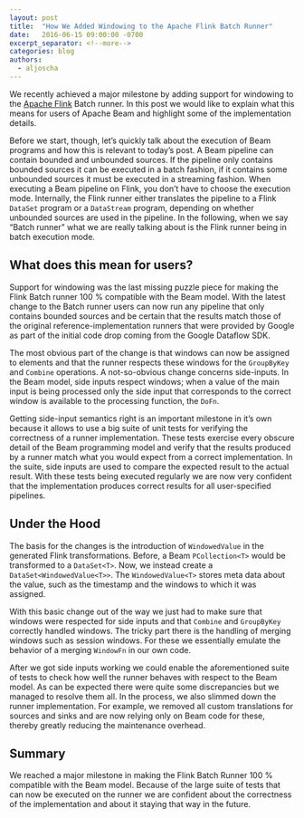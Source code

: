 ```yaml
---
layout: post
title:  "How We Added Windowing to the Apache Flink Batch Runner"
date:   2016-06-15 09:00:00 -0700
excerpt_separator: <!--more-->
categories: blog
authors:
  - aljoscha
---
```

We recently achieved a major milestone by adding support for windowing to the [Apache Flink](http://flink.apache.org) Batch runner. In this post we would like to explain what this means for users of Apache Beam and highlight some of the implementation details.

<!--more-->

Before we start, though, let’s quickly talk about the execution of Beam programs and how this is relevant to today’s post. A Beam pipeline can contain bounded and unbounded sources. If the pipeline only contains bounded sources it can be executed in a batch fashion, if it contains some unbounded sources it must be executed in a streaming fashion. When executing a Beam pipeline on Flink, you don’t have to choose the execution mode. Internally, the Flink runner either translates the pipeline to a Flink `DataSet` program or a `DataStream` program, depending on whether unbounded sources are used in the pipeline. In the following, when we say “Batch runner” what we are really talking about is the Flink runner being in batch execution mode.

## What does this mean for users?

Support for windowing was the last missing puzzle piece for making the Flink Batch runner 100 % compatible with the Beam model. With the latest change to the Batch runner users can now run any pipeline that only contains bounded sources and be certain that the results match those of the original reference-implementation runners that were provided by Google as part of the initial code drop coming from the Google Dataflow SDK.

The most obvious part of the change is that windows can now be assigned to elements and that the runner respects these windows for the `GroupByKey` and `Combine` operations. A not-so-obvious change concerns side-inputs. In the Beam model, side inputs respect windows; when a value of the main input is being processed only the side input that corresponds to the correct window is available to the processing function, the `DoFn`.

Getting side-input semantics right is an important milestone in it’s own because it allows to use a big suite of unit tests for verifying the correctness of a runner implementation. These tests exercise every obscure detail of the Beam programming model and verify that the results produced by a runner match what you would expect from a correct implementation. In the suite, side inputs are used to compare the expected result to the actual result. With these tests being executed regularly we are now very confident that the implementation produces correct results for all user-specified pipelines.

## Under the Hood
The basis for the changes is the introduction of `WindowedValue` in the generated Flink transformations. Before, a Beam `PCollection<T>` would be transformed to a `DataSet<T>`. Now, we instead create a `DataSet<WindowedValue<T>>`. The `WindowedValue<T>` stores meta data about the value, such as the timestamp and the windows to which it was assigned.

With this basic change out of the way we just had to make sure that windows were respected for side inputs and that `Combine` and `GroupByKey` correctly handled windows. The tricky part there is the handling of merging windows such as session windows. For these we essentially emulate the behavior of a merging `WindowFn` in our own code.

After we got side inputs working we could enable the aforementioned suite of tests to check how well the runner behaves with respect to the Beam model. As can be expected there were quite some discrepancies but we managed to resolve them all. In the process, we also slimmed down the runner implementation. For example, we removed all custom translations for sources and sinks and are now relying only on Beam code for these, thereby greatly reducing the maintenance overhead.

## Summary
We reached a major milestone in making the Flink Batch Runner 100 % compatible with the Beam model. Because of the large suite of tests that can now be executed on the runner we are confident about the correctness of the implementation and about it staying that way in the future.
